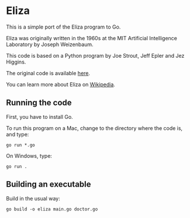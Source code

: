 # Eliza

This is a simple port of the Eliza program to Go.

Eliza was originally written in the 1960s at the MIT Artificial Intelligence Laboratory by Joseph Weizenbaum.

This code is  based on a Python program by Joe Strout, Jeff Epler and Jez Higgins.

The original code is available [here](https://github.com/jezhiggins/eliza.py).

You can learn more about Eliza on [Wikipedia](https://en.wikipedia.org/wiki/ELIZA).


## Running the code

First, you have to install Go.

To run this program on a Mac, change to the directory where the code is, and type:

~~~
go run *.go
~~~

On Windows, type:

~~~
go run .
~~~

## Building an executable

Build in the usual way:

~~~
go build -o eliza main.go doctor.go
~~~